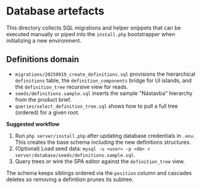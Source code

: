 # Database artefacts

This directory collects SQL migrations and helper snippets that can be executed manually or piped into the `install.php` bootstrapper when initializing a new environment.

## Definitions domain

- `migrations/20250919_create_definitions.sql` provisions the hierarchical `definitions` table, the `definition_components` bridge for UI islands, and the `definition_tree` recursive view for reads.
- `seeds/definitions.sample.sql` inserts the sample "Nástavba" hierarchy from the product brief.
- `queries/select_definition_tree.sql` shows how to pull a full tree (ordered) for a given root.

**Suggested workflow**

1. Run `php server/install.php` after updating database credentials in `.env`. This creates the base schema including the new definitions structures.
2. (Optional) Load seed data: `mysql -u <user> -p <db> < server/database/seeds/definitions.sample.sql`.
3. Query trees or wire the SPA editor against the `definition_tree` view.

The schema keeps siblings ordered via the `position` column and cascades deletes so removing a definition prunes its subtree.

